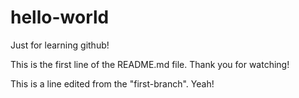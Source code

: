 # hello-world
Just for learning github!

This is the first line of the README.md file. Thank you for watching!

This is a line edited from the "first-branch". Yeah!
